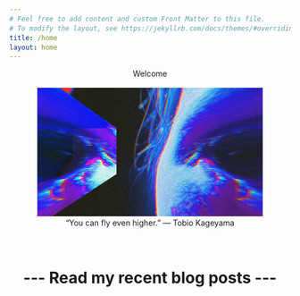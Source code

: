 ```yaml
---
# Feel free to add content and custom Front Matter to this file.
# To modify the layout, see https://jekyllrb.com/docs/themes/#overriding-theme-defaults
title: /home
layout: home
---
```


<!-- <div align="center">
<img src="/static/front_HQ3.jpg" alt="front" width="90%" height="300">
</div>

<div align="center">
“You can fly even higher.” — Tobio Kageyama
</div> -->

<!-- <div align="center">
<h1>Recent Blog Posts</h1>
</div> -->
<div align="center">
Welcome
</div>
<br>
<div align="center">
<img src="/static/front_HQ3.jpg" alt="front" width="80%" height="230">
</div>
<div align="center">
“You can fly even higher.” — Tobio Kageyama
</div>

<br>
<br>

<div  align="center">
<h1> --- Read my recent blog posts --- </h1>
</div>